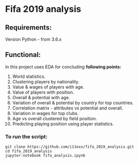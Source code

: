 # Fifa 2019 analysis

## Requirements:
Version Python - from 3.6.х

## Functional:
In this project uses EDA for concluding **following points:** 
1. World statistics.
2. Clustering players by nationality.
3. Value & wages of players with age.
4. Value of players with position.
5. Overall & potential with age.
6. Variation of overall & potential by country for top countries. 
7. Correlation matrix - attributes vs potential and overall.
8. Variation in wages for top clubs.
9. Age vs overall clustered by field position.
10. Predicting playing position using player statistics.

### To run the script:
```
git clone https://github.com/i11exx/fifa_2019_analysis.git
cd fifa_2019_analysis
jupyter-notebook fifa_analysis.ipynb

